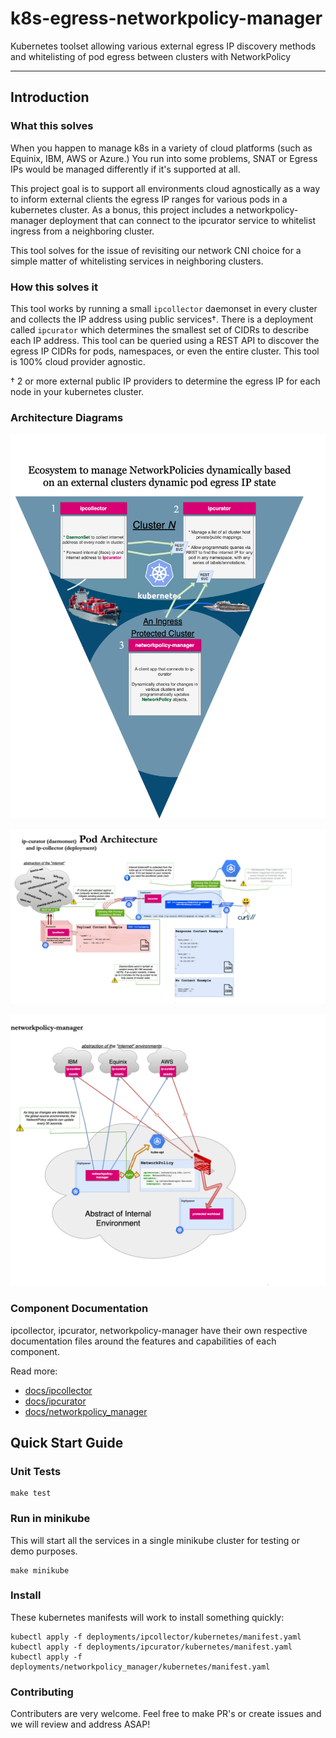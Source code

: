 # k8s-egress-networkpolicy-manager

Kubernetes toolset allowing various external egress IP discovery methods and whitelisting of pod egress between clusters with NetworkPolicy

---

## Introduction

### What this solves

When you happen to manage k8s in a variety of cloud platforms (such as Equinix, IBM, AWS or Azure.) You run into some problems, SNAT or Egress IPs would be managed differently if it's supported at all.

This project goal is to support all environments cloud agnostically as a way to inform external clients the egress IP ranges for various pods in a kubernetes cluster. As a bonus, this project includes a networkpolicy-manager deployment that can connect to the ipcurator service to whitelist ingress from a neighboring cluster.

This tool solves for the issue of revisiting our network CNI choice for a simple matter of whitelisting services in neighboring clusters.

### How this solves it

This tool works by running a small `ipcollector` daemonset in every cluster and collects the IP address using public services†. There is a deployment called `ipcurator` which determines the smallest set of CIDRs to describe each IP address. This tool can be queried using a REST API to discover the egress IP CIDRs for pods, namespaces, or even the entire cluster. This tool is 100% cloud provider agnostic.

† 2 or more external public IP providers to determine the egress IP for each node in your kubernetes cluster.

### Architecture Diagrams

![](images/overview.png)

![](images/ipcollector_ipcurator.png)

![](images/networkpolicymanager.png)


### Component Documentation

ipcollector, ipcurator, networkpolicy-manager have their own respective documentation files around the features and capabilities of each component.

Read more:

* [docs/ipcollector](docs/ipcollector.md)
* [docs/ipcurator](docs/ipcurator.md)
* [docs/networkpolicy_manager](docs/networkpolicy_manager.md)

## Quick Start Guide

### Unit Tests

    make test

### Run in minikube

This will start all the services in a single minikube cluster for testing or demo purposes.

    make minikube

### Install

These kubernetes manifests will work to install something quickly:

    kubectl apply -f deployments/ipcollector/kubernetes/manifest.yaml
    kubectl apply -f deployments/ipcurator/kubernetes/manifest.yaml
    kubectl apply -f deployments/networkpolicy_manager/kubernetes/manifest.yaml

### Contributing

Contributers are very welcome. Feel free to make PR's or create issues and we will review and address ASAP!


